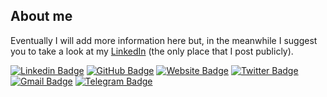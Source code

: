 ## About me

Eventually I will add more information here but, in the meanwhile I suggest you to take a look at my [LinkedIn](https://www.linkedin.com/in/peruzzo/recent-activity/shares/) (the only place that I post publicly).

[![Linkedin Badge](https://img.shields.io/badge/-peruzzo-blue?style=flat&logo=Linkedin&logoColor=white)](https://www.linkedin.com/in/peruzzo/)
[![GitHub Badge](https://img.shields.io/badge/-peruzzof-100000?style=flat&logo=github&logoColor=white)](https://github.com/peruzzof)
[![Website Badge](https://img.shields.io/badge/-peruzzo.net-47CCCC?style=flat&logo=Google-Chrome&logoColor=white)](https://peruzzo.net)
[![Twitter Badge](https://img.shields.io/badge/-@peruzzof-1ca0f1?style=flat&labelColor=1ca0f1&logo=twitter&logoColor=white)](https://twitter.com/peruzzof)
[![Gmail Badge](https://img.shields.io/badge/-peruzzo-c14438?style=flat&logo=Gmail&logoColor=white)](mailto:peruzzo@gmail.com)
[![Telegram Badge](https://img.shields.io/badge/-peruzzo-2CA5E0?style=flat&logo=telegram&logoColor=white)](https://t.me/peruzzo)
